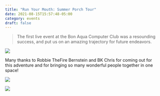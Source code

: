 ```yaml
---
title: "Run Your Mouth: Summer Porch Tour"
date: 2021-08-15T15:57:48-05:00
category: events
draft: false
---
```


> The first live event at the Bon Aqua Computer Club was a resounding success,
> and put us on an amazing trajectory for future endeavors.

![](/rym1.jpeg)

Many thanks to Robbie TheFire Bernstein and BK Chris for coming out for this
adventure and for bringing so many wonderful people together in one space!

![](/bkchris.jpeg)


![](/rob1.png)
